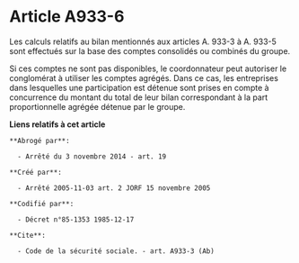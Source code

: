 # Article A933-6

Les calculs relatifs au bilan mentionnés aux articles A. 933-3 à A. 933-5 sont effectués sur la base des comptes consolidés
ou combinés du groupe. 

Si ces comptes ne sont pas disponibles, le coordonnateur peut autoriser le conglomérat à utiliser les comptes agrégés. Dans
ce cas, les entreprises dans lesquelles une participation est détenue sont prises en compte à concurrence du montant du total
de leur bilan correspondant à la part proportionnelle agrégée détenue par le groupe.

**Liens relatifs à cet article**

	**Abrogé par**:

	  - Arrêté du 3 novembre 2014 - art. 19

	**Créé par**:

	  - Arrêté 2005-11-03 art. 2 JORF 15 novembre 2005

	**Codifié par**:

	  - Décret n°85-1353 1985-12-17

	**Cite**:

	  - Code de la sécurité sociale. - art. A933-3 (Ab)
